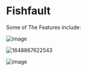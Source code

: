 # Fishfault
Some of The Features include:

![image](https://user-images.githubusercontent.com/93109251/180105969-3bf5a3c1-af23-4840-94b5-fba86b2b54a2.png)

![1648867622543](https://user-images.githubusercontent.com/93109251/180105598-a6e9bede-bb74-4388-a571-047884dbd54d.png)

![image](https://user-images.githubusercontent.com/93109251/180105868-3a854747-7e82-462f-a65d-953169941770.png)
